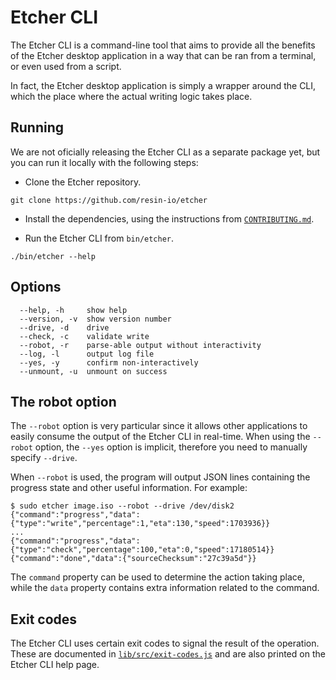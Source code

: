 Etcher CLI
==========

The Etcher CLI is a command-line tool that aims to provide all the benefits of
the Etcher desktop application in a way that can be ran from a terminal, or
even used from a script.

In fact, the Etcher desktop application is simply a wrapper around the CLI,
which the place where the actual writing logic takes place.

Running
-------

We are not oficially releasing the Etcher CLI as a separate package yet, but
you can run it locally with the following steps:

- Clone the Etcher repository.

```
git clone https://github.com/resin-io/etcher
```

- Install the dependencies, using the instructions from
[`CONTRIBUTING.md`][CONTRIBUTING].

- Run the Etcher CLI from `bin/etcher`.

```
./bin/etcher --help
```

Options
-------

```
  --help, -h     show help
  --version, -v  show version number
  --drive, -d    drive
  --check, -c    validate write
  --robot, -r    parse-able output without interactivity
  --log, -l      output log file
  --yes, -y      confirm non-interactively
  --unmount, -u  unmount on success
```

The robot option
----------------

The `--robot` option is very particular since it allows other applications to
easily consume the output of the Etcher CLI in real-time. When using the
`--robot` option, the `--yes` option is implicit, therefore you need to
manually specify `--drive`.

When `--robot` is used, the program will output JSON lines containing the
progress state and other useful information. For example:

```
$ sudo etcher image.iso --robot --drive /dev/disk2
{"command":"progress","data":{"type":"write","percentage":1,"eta":130,"speed":1703936}}
...
{"command":"progress","data":{"type":"check","percentage":100,"eta":0,"speed":17180514}}
{"command":"done","data":{"sourceChecksum":"27c39a5d"}}
```

The `command` property can be used to determine the action taking place, while
the `data` property contains extra information related to the command.

Exit codes
----------

The Etcher CLI uses certain exit codes to signal the result of the operation.
These are documented in [`lib/src/exit-codes.js`][exit-codes] and are also
printed on the Etcher CLI help page.

[CONTRIBUTING]: https://github.com/resin-io/etcher/blob/master/docs/CONTRIBUTING.md
[exit-codes]: https://github.com/resin-io/etcher/blob/master/lib/src/exit-codes.js
